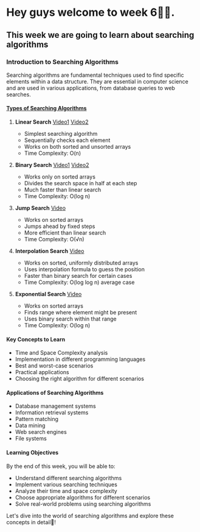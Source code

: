 # Hey guys welcome to week 6🥳🥳. 
## This week we are going to learn about searching algorithms

### Introduction to Searching Algorithms

Searching algorithms are fundamental techniques used to find specific elements within a data structure. They are essential in computer science and are used in various applications, from database queries to web searches.

#### [Types of Searching Algorithms](https://www.tutorialspoint.com/data_structures_algorithms/searching_algorithms.htm)

1. **Linear Search** [Video1](https://www.youtube.com/watch?v=246V51AWwZM) [Video2](https://www.youtube.com/watch?v=sSYQ1H9-Vks)
   - Simplest searching algorithm
   - Sequentially checks each element
   - Works on both sorted and unsorted arrays
   - Time Complexity: O(n)

2. **Binary Search** [Video1](https://www.youtube.com/watch?v=MFhxShGxHWc) [Video2](https://www.youtube.com/watch?v=fDKIpRe8GW4)
   - Works only on sorted arrays
   - Divides the search space in half at each step
   - Much faster than linear search
   - Time Complexity: O(log n)

3. **Jump Search** [Video](https://www.youtube.com/watch?v=wNOoyZ45SmQ)
   - Works on sorted arrays
   - Jumps ahead by fixed steps
   - More efficient than linear search
   - Time Complexity: O(√n)

4. **Interpolation Search** [Video](https://www.youtube.com/watch?v=hF9iJEPegNc)
   - Works on sorted, uniformly distributed arrays
   - Uses interpolation formula to guess the position
   - Faster than binary search for certain cases
   - Time Complexity: O(log log n) average case

5. **Exponential Search** [Video](https://www.youtube.com/watch?v=BDVYtuWXgXE)
   - Works on sorted arrays
   - Finds range where element might be present
   - Uses binary search within that range
   - Time Complexity: O(log n)

#### Key Concepts to Learn

- Time and Space Complexity analysis
- Implementation in different programming languages
- Best and worst-case scenarios
- Practical applications
- Choosing the right algorithm for different scenarios

#### Applications of Searching Algorithms

- Database management systems
- Information retrieval systems
- Pattern matching
- Data mining
- Web search engines
- File systems

#### Learning Objectives

By the end of this week, you will be able to:
- Understand different searching algorithms
- Implement various searching techniques
- Analyze their time and space complexity
- Choose appropriate algorithms for different scenarios
- Solve real-world problems using searching algorithms

Let's dive into the world of searching algorithms and explore these concepts in detail💞!